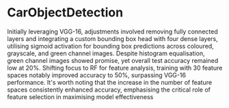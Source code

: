 # CarObjectDetection
Initially leveraging VGG-16, adjustments involved removing fully connected layers and integrating a custom bounding box head with four dense layers, utilising sigmoid activation for bounding box predictions across coloured, grayscale, and green channel images. Despite histogram equalisation, green channel images showed promise, yet overall test accuracy remained low at 20%. Shifting focus to RF for feature analysis, training with 30 feature spaces notably improved accuracy to 50%, surpassing VGG-16 performance. It's worth noting that the increase in the number of feature spaces consistently enhanced accuracy, emphasising the critical role of feature selection in maximising model effectiveness
